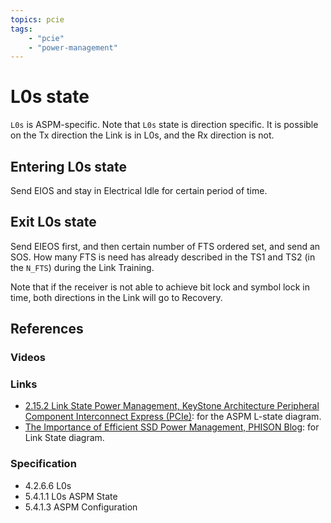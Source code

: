 ```yaml
---
topics: pcie
tags:
    - "pcie"
    - "power-management"
---
```


# L0s state

`L0s` is ASPM-specific. Note that `L0s` state is direction specific. It is possible on the Tx direction the Link is in L0s, and the Rx direction is not.

## Entering L0s state

Send EIOS and stay in Electrical Idle for certain period of time.

## Exit L0s state

Send EIEOS first, and then certain number of FTS ordered set, and send an SOS. How many FTS is need has already described in the TS1 and TS2 (in the `N_FTS`) during the Link Training.

Note that if the receiver is not able to achieve bit lock and symbol lock in time, both directions in the Link will go to Recovery.

## References

### Videos

### Links

- [2.15.2 Link State Power Management, KeyStone Architecture Peripheral Component Interconnect Express (PCIe)](https://www.ti.com/lit/ug/sprugs6d/sprugs6d.pdf): for the ASPM L-state diagram.
- [The Importance of Efficient SSD Power Management, PHISON Blog](https://phisonblog.com/the-importance-of-efficient-ssd-power-management-2/): for Link State diagram.

### Specification

- 4.2.6.6 L0s
- 5.4.1.1 L0s ASPM State
- 5.4.1.3 ASPM Configuration
